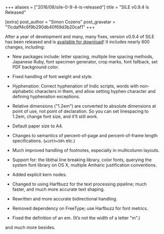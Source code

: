+++
aliases = ["2016/08/sile-0-9-4-is-released"]
title = "SILE v0.9.4 Is Released"

[extra]
post_author = "Simon Cozens"
post_gravatar = "11cdaff4c6f9b290db40f69d3b20caf1"
+++

After a year of development and many, many fixes, version v0.9.4 of SILE has been released and is [available for download][1]! It includes nearly 600 changes, including:

* New packages include: letter spacing, multiple line spacing methods, Japanese Ruby, font specimen generator, crop marks, font fallback, set PDF background color.

* Fixed handling of font weight and style.

* Hyphenation: Correct hyphenation of Indic scripts, words with non-alphabetic characters in them, and allow setting hyphen character and defining hyphenation exceptions.

* Relative dimensions ("1.2em") are converted to absolute dimensions at point of use, not point of declaration. So you can set linespacing to 1.2em, change font size, and it’ll still work.

* Default paper size to A4.

* Changes to semantics of percent-of-page and percent-of-frame length specifications. (`width=50%` etc.)

* Much improved handling of footnotes, especially in multicolumn layouts.

* Support for: the libthai line breaking library, color fonts, querying the system font library on OS X, multiple Amharic justification conventions.

* Added explicit kern nodes.

* Changed to using Harfbuzz for the text processing pipeline; much faster, and much more accurate text shaping.

* Rewritten and more accurate bidirectional handling.

* Removed dependency on FreeType; use Harfbuzz for font metrics.

* Fixed the definition of an em. (It’s not the width of a letter "m".)

and much more besides.

[1]: https://github.com/sile-typesetter/sile/releases/tag/v0.9.4
